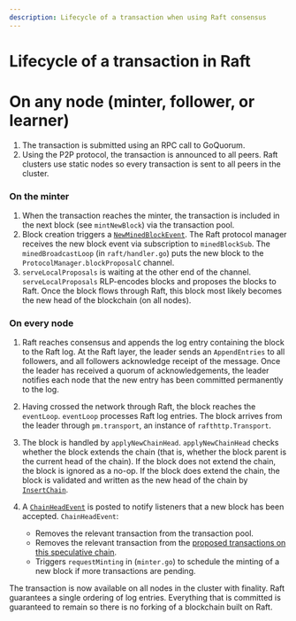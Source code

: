```yaml
---
description: Lifecycle of a transaction when using Raft consensus
---
```


# Lifecycle of a transaction in Raft

# On any node (minter, follower, or learner)

1. The transaction is submitted using an RPC call to GoQuorum.
1. Using the P2P protocol, the transaction is announced
to all peers. Raft clusters use static nodes so every transaction
is sent to all peers in the cluster.

### On the minter

1. When the transaction reaches the minter, the transaction is included in the next block (see `mintNewBlock`)
via the transaction pool.
1. Block creation triggers a [`NewMinedBlockEvent`](https://godoc.org/github.com/ConsenSys/quorum/core#NewMinedBlockEvent).
The Raft protocol manager receives the new block event via subscription to `minedBlockSub`. The `minedBroadcastLoop` (in `raft/handler.go`)
puts the new block to the `ProtocolManager.blockProposalC` channel.
1. `serveLocalProposals` is waiting at the other end of the channel. `serveLocalProposals` RLP-encodes
blocks and proposes the blocks to Raft. Once the block flows through Raft, this block most likely becomes
the new head of the blockchain (on all nodes).

### On every node

1. Raft reaches consensus and appends the log entry containing the block to the Raft
log. At the Raft layer, the leader sends an `AppendEntries` to all
followers, and all followers acknowledge receipt of the message. Once the leader has received a quorum of
acknowledgements, the leader notifies each node that the new entry has been committed permanently to the log.

1. Having crossed the network through Raft, the block reaches the `eventLoop`. `eventLoop` processes Raft
log entries. The block arrives from the leader through `pm.transport`, an instance of `rafthttp.Transport`.

1. The block is handled by `applyNewChainHead`. `applyNewChainHead` checks whether the block extends the
chain (that is, whether the block parent is the current head of the chain). If the block does not extend
the chain, the block is ignored as a no-op. If the block does extend the chain, the block is validated and
written as the new head of the chain by [`InsertChain`](https://godoc.org/github.com/ConsenSys/quorum/core#BlockChain.InsertChain).

1. A [`ChainHeadEvent`](https://godoc.org/github.com/ConsenSys/quorum/core#ChainHeadEvent) is posted to
notify listeners that a new block has been accepted. `ChainHeadEvent`:
    - Removes the relevant transaction from the transaction pool.
    - Removes the relevant transaction from the [proposed transactions on this speculative chain](Raft-implementation.md#speculative-minting).
    - Triggers `requestMinting` in (`minter.go`) to schedule the minting of a new block if more transactions are pending.

The transaction is now available on all nodes in the cluster with finality. Raft guarantees
a single ordering of log entries. Everything that is committed is guaranteed
to remain so there is no forking of a blockchain built on Raft.
